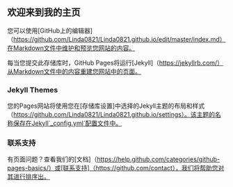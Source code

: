 ## 欢迎来到我的主页

您可以使用[GitHub上的编辑器]（https://github.com/Linda0821/Linda0821.github.io/edit/master/index.md）在Markdown文件中维护和预览您网站的内容。

每当您提交此存储库时，GitHub Pages将运行[Jekyll]（https://jekyllrb.com/）从Markdown文件中的内容重建您网站中的页面。


### Jekyll Themes

您的Pages网站将使用您在[存储库设置]中选择的Jekyll主题的布局和样式（https://github.com/Linda0821/Linda0821.github.io/settings）。该主题的名称保存在Jekyll`_config.yml`配置文件中。

### 联系支持

有页面问题？查看我们的[文档]（https://help.github.com/categories/github-pages-basics/）或[联系支持]（https://github.com/contact），我们将帮助您对其进行排序出。
